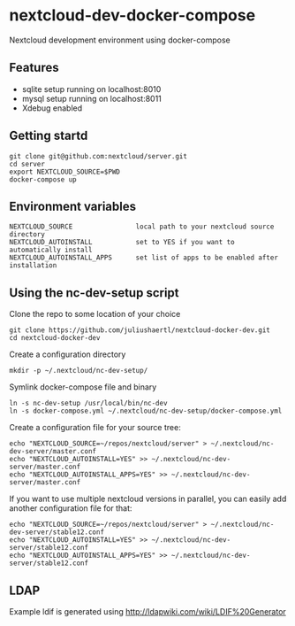# nextcloud-dev-docker-compose

Nextcloud development environment using docker-compose 

## Features

- sqlite setup running on localhost:8010
- mysql setup running on localhost:8011
- Xdebug enabled

## Getting startd

    git clone git@github.com:nextcloud/server.git
    cd server
    export NEXTCLOUD_SOURCE=$PWD
    docker-compose up

## Environment variables

	NEXTCLOUD_SOURCE				local path to your nextcloud source directory
	NEXTCLOUD_AUTOINSTALL			set to YES if you want to automatically install 
	NEXTCLOUD_AUTOINSTALL_APPS		set list of apps to be enabled after installation

## Using the nc-dev-setup script

Clone the repo to some location of your choice

    git clone https://github.com/juliushaertl/nextcloud-docker-dev.git
    cd nextcloud-docker-dev

Create a configuration directory

    mkdir -p ~/.nextcloud/nc-dev-setup/

Symlink docker-compose file and binary
    
    ln -s nc-dev-setup /usr/local/bin/nc-dev
    ln -s docker-compose.yml ~/.nextcloud/nc-dev-setup/docker-compose.yml

Create a configuration file for your source tree:

    echo "NEXTCLOUD_SOURCE=~/repos/nextcloud/server" > ~/.nextcloud/nc-dev-server/master.conf
    echo "NEXTCLOUD_AUTOINSTALL=YES" >> ~/.nextcloud/nc-dev-server/master.conf
    echo "NEXTCLOUD_AUTOINSTALL_APPS=YES" >> ~/.nextcloud/nc-dev-server/master.conf

If you want to use multiple nextcloud versions in parallel, you can easily add another configuration file for that:


    echo "NEXTCLOUD_SOURCE=~/repos/nextcloud/server" > ~/.nextcloud/nc-dev-server/stable12.conf
    echo "NEXTCLOUD_AUTOINSTALL=YES" >> ~/.nextcloud/nc-dev-server/stable12.conf
    echo "NEXTCLOUD_AUTOINSTALL_APPS=YES" >> ~/.nextcloud/nc-dev-server/stable12.conf



## LDAP

Example ldif is generated using http://ldapwiki.com/wiki/LDIF%20Generator
